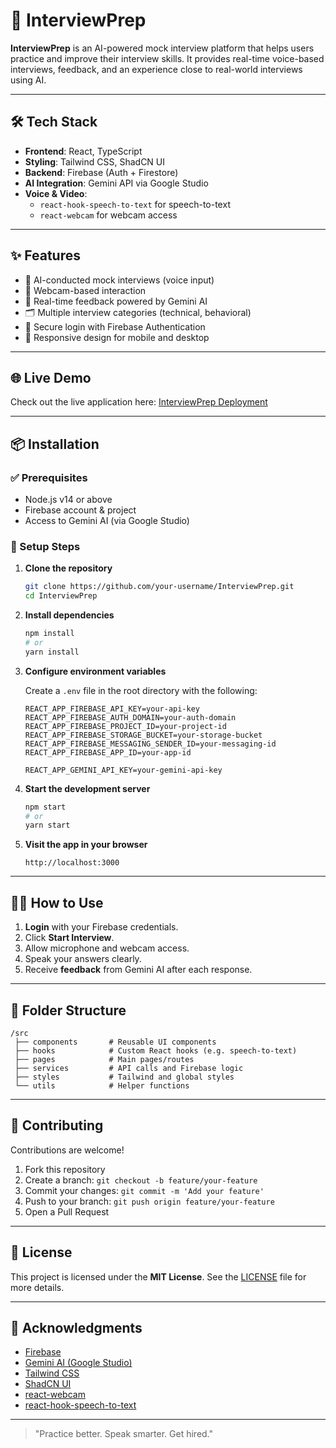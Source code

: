 # 🎯 InterviewPrep

**InterviewPrep** is an AI-powered mock interview platform that helps users practice and improve their interview skills. It provides real-time voice-based interviews, feedback, and an experience close to real-world interviews using AI.

---

## 🛠️ Tech Stack

- **Frontend**: React, TypeScript
- **Styling**: Tailwind CSS, ShadCN UI
- **Backend**: Firebase (Auth + Firestore)
- **AI Integration**: Gemini API via Google Studio
- **Voice & Video**:
  - `react-hook-speech-to-text` for speech-to-text
  - `react-webcam` for webcam access

---

## ✨ Features

- 🎤 AI-conducted mock interviews (voice input)
- 📸 Webcam-based interaction
- 🧠 Real-time feedback powered by Gemini AI
- 🗂️ Multiple interview categories (technical, behavioral)
- 🔐 Secure login with Firebase Authentication
- 📱 Responsive design for mobile and desktop

---

## 🌐 Live Demo

Check out the live application here: [InterviewPrep Deployment](https://interview-prep-smoky-nine.vercel.app/)

---

## 📦 Installation

### ✅ Prerequisites

- Node.js v14 or above
- Firebase account & project
- Access to Gemini AI (via Google Studio)

### 🚀 Setup Steps

1. **Clone the repository**

   ```bash
   git clone https://github.com/your-username/InterviewPrep.git
   cd InterviewPrep
   ```

2. **Install dependencies**

   ```bash
   npm install
   # or
   yarn install
   ```

3. **Configure environment variables**

   Create a `.env` file in the root directory with the following:

   ```env
   REACT_APP_FIREBASE_API_KEY=your-api-key
   REACT_APP_FIREBASE_AUTH_DOMAIN=your-auth-domain
   REACT_APP_FIREBASE_PROJECT_ID=your-project-id
   REACT_APP_FIREBASE_STORAGE_BUCKET=your-storage-bucket
   REACT_APP_FIREBASE_MESSAGING_SENDER_ID=your-messaging-id
   REACT_APP_FIREBASE_APP_ID=your-app-id

   REACT_APP_GEMINI_API_KEY=your-gemini-api-key
   ```

4. **Start the development server**

   ```bash
   npm start
   # or
   yarn start
   ```

5. **Visit the app in your browser**

   ```
   http://localhost:3000
   ```

---

## 🧑‍💻 How to Use

1. **Login** with your Firebase credentials.
2. Click **Start Interview**.
3. Allow microphone and webcam access.
4. Speak your answers clearly.
5. Receive **feedback** from Gemini AI after each response.

---

## 📁 Folder Structure

```
/src
 ├── components       # Reusable UI components
 ├── hooks            # Custom React hooks (e.g. speech-to-text)
 ├── pages            # Main pages/routes
 ├── services         # API calls and Firebase logic
 ├── styles           # Tailwind and global styles
 └── utils            # Helper functions
```

---

## 🤝 Contributing

Contributions are welcome!

1. Fork this repository
2. Create a branch: `git checkout -b feature/your-feature`
3. Commit your changes: `git commit -m 'Add your feature'`
4. Push to your branch: `git push origin feature/your-feature`
5. Open a Pull Request

---

## 📄 License

This project is licensed under the **MIT License**. See the [LICENSE](LICENSE) file for more details.

---

## 🙏 Acknowledgments

* [Firebase](https://firebase.google.com/)
* [Gemini AI (Google Studio)](https://studio.google.com/)
* [Tailwind CSS](https://tailwindcss.com/)
* [ShadCN UI](https://ui.shadcn.com/)
* [react-webcam](https://www.npmjs.com/package/react-webcam)
* [react-hook-speech-to-text](https://www.npmjs.com/package/react-hook-speech-to-text)

---

> "Practice better. Speak smarter. Get hired."